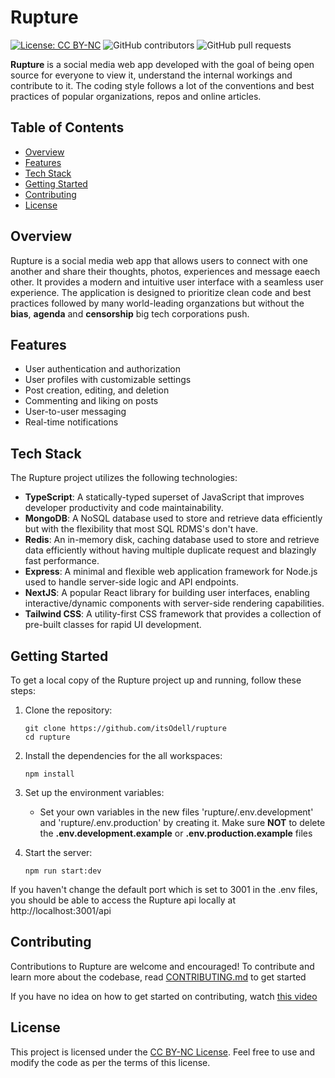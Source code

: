 # Rupture 

[![License: CC BY-NC](https://img.shields.io/badge/License-CC%20BY--NC-crimson.svg)](https://github.com/itsOdell/rupture/LICENSE)
![GitHub contributors](https://img.shields.io/github/contributors/itsOdell/rupture?color=blue)
![GitHub pull requests](https://img.shields.io/github/issues-pr/itsOdell/rupture?color=lavender)



**Rupture** is a social media web app developed with the goal of being open source for everyone to view it, understand the internal workings and contribute to it. The coding style follows a lot of the conventions and best practices of popular organizations, repos and online articles.

## Table of Contents

- [Overview](#overview)
- [Features](#features)
- [Tech Stack](#tech-stack)
- [Getting Started](#getting-started)
- [Contributing](#contributing)
- [License](#license)

## Overview

Rupture is a social media web app that allows users to connect with one another and share their thoughts, photos, experiences and message eaech other. It provides a modern and intuitive user interface with a seamless user experience. The application is designed to prioritize clean code and best practices followed by many world-leading organzations but without the __bias__, __agenda__ and __censorship__ big tech corporations push.

## Features

- User authentication and authorization
- User profiles with customizable settings
- Post creation, editing, and deletion
- Commenting and liking on posts
- User-to-user messaging
- Real-time notifications

## Tech Stack

The Rupture project utilizes the following technologies:

- **TypeScript**: A statically-typed superset of JavaScript that improves developer productivity and code maintainability.
- **MongoDB**: A NoSQL database used to store and retrieve data efficiently but with the flexibility that most SQL RDMS's don't have.
- **Redis**: An in-memory disk, caching database used to store and retrieve data efficiently without having multiple duplicate request and blazingly fast performance.
- **Express**: A minimal and flexible web application framework for Node.js used to handle server-side logic and API endpoints.
- **NextJS**: A popular React library for building user interfaces, enabling interactive/dynamic components with server-side rendering capabilities.
- **Tailwind CSS**: A utility-first CSS framework that provides a collection of pre-built classes for rapid UI development.

## Getting Started

To get a local copy of the Rupture project up and running, follow these steps:

1. Clone the repository:

   ```shell
   git clone https://github.com/itsOdell/rupture
   cd rupture
   ```

2. Install the dependencies for the all workspaces:

   ```shell
   npm install
   ```

3. Set up the environment variables:

   - Set your own variables in the new files 'rupture/.env.development' and 'rupture/.env.production' by creating it. Make sure __NOT__ to delete the __.env.development.example__ or __.env.production.example__ files

4. Start the server:

   ```shell
   npm run start:dev
   ```

If you haven't change the default port which is set to 3001 in the .env files, you should be able to access the Rupture api locally at http://localhost:3001/api

## Contributing

Contributions to Rupture are welcome and encouraged! To contribute and learn more about the codebase, read [CONTRIBUTING.md](https://github.com/itsOdell/rupture/blob/main/CONTRIBUTING.md) to get started

If you have no idea on how to get started on contributing, watch [this video](https://www.youtube.com/watch?v=c6b6B9oN4Vg&list=PLZhVtg0EdgcebCl8g2KNAKKUz22uwrJO7&index=1&ab_channel=MetaOpenSource)

## License

This project is licensed under the [CC BY-NC License](https://github.com/itsOdell/rupture/blob/main/LICENSE). Feel free to use and modify the code as per the terms of this license.
